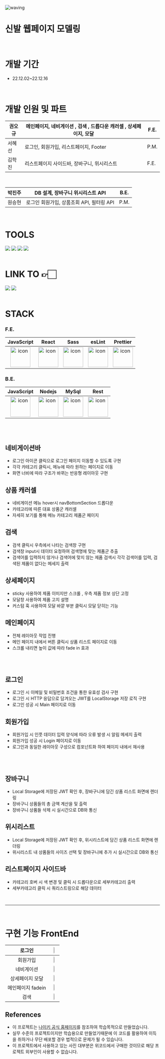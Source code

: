 ![waving](https://capsule-render.vercel.app/api?type=waving&height=200&fontAlignY=40&text=NIWEKI&color=gradient)

<h1>신발 웹페이지 모델링</h1>

</br>

# 개발 기간

- 22.12.02~22.12.16
</br>

# 개발 인원 및 파트

| 권오규 | 메인페이지, 네비게이션 , 검색 , 드롭다운 캐러셀 , 상세페이지, 모달 | F.E. |
| --- | --- | --- |
| 서혜선 | 로그인, 회원가입, 리스트페이지, Footer | P.M. |
| 김학진 | 리스트페이지 사이드바, 장바구니, 위시리스트 | F.E. |

</br>

| 박진주 | DB 설계, 장바구니 위시리스트 API | B.E. |
| --- | --- | --- |
| 원승현 | 로그인 회원가입, 상품조회 API, 필터링 API | P.M. |

</br>



# TOOLS

<div>
<img src="https://img.shields.io/badge/Git-F05032?style=flat&logo=Git&logoColor=white"/>
<img src="https://img.shields.io/badge/GitHub-181717?style=flat&logo=GitHub&logoColor=white"/>
<img src="https://img.shields.io/badge/Slack-4A154B?style=flat&logo=Slack&logoColor=white"/>
<img src="https://img.shields.io/badge/VSCode-007ACC?style=flat&logo=Visual Studio Code&logoColor=white"/>
</div>

</br>

# LINK TO 👉🏻

<div>
<a href='https://trello.com/b/k1QJ1bBl/40%EA%B8%B0-niweke-1st-project'><img src="https://img.shields.io/badge/Trello-0052CC?style=flat&logo=Trello&logoColor=white" /></a>
<a href='https://prairie-zipper-83c.notion.site/Team-Notion-b4495c87e78040c4958807d54115ee3f'><img src="https://img.shields.io/badge/Notion-000000?style=flat&logo=Notion&logoColor=white"/></a>
</div>

</br>

# STACK

### F.E.

|JavaScript|React|Sass|esLint|Prettier|
| :--: | :--: | :--: | :--: | :--: |
| <img src="https://techstack-generator.vercel.app/js-icon.svg" alt="icon" width="65" height="65" /> | <img src="https://techstack-generator.vercel.app/react-icon.svg" alt="icon" width="65" height="65" /> | <img src="https://techstack-generator.vercel.app/sass-icon.svg" alt="icon" width="65" height="65" /></div> | <img src="https://techstack-generator.vercel.app/eslint-icon.svg" alt="icon" width="65" height="65" /> | <img src="https://techstack-generator.vercel.app/prettier-icon.svg" alt="icon" width="65" height="65" /> |



### B.E.

|JavaScript|Nodejs|MySql|Rest|
| :--: | :--: | :--: | :--: |
| <img src="https://techstack-generator.vercel.app/js-icon.svg" alt="icon" width="65" height="65" /> | <img src="https://techstack-generator.vercel.app/nginx-icon.svg" alt="icon" width="65" height="65" /> | <img src="https://techstack-generator.vercel.app/mysql-icon.svg" alt="icon" width="65" height="65" /> | <img src="https://techstack-generator.vercel.app/restapi-icon.svg" alt="icon" width="65" height="65" /> |

</br>


</br>

## 네비게이션바 
- 로그인 아이콘 클릭으로 로그인 페이지 이동할 수 있도록 구현
- 각각 카테고리 클릭시, 메뉴에 따라 원하는 페이지로 이동
- 화면 너비에 따라 구조가 바뀌는 반응형 레이아웃 구현

## 상품 캐러셀
- 네비게이션 메뉴 hover시 navBottomSection 드롭다운
- 카테고리에 따른 대표 상품군 캐러셀
- 자세히 보기를 통해 메뉴 카테고리 제품군 페이지 

## 검색
- 검색 클릭시 우측에서 나타는 검색창 구현
- 검색창 input시 데이터 요청하여 검색명에 맞는 제품군 추출
- 검색어를 입력하지 않거나 검색어에 맞지 않는 제품 검색시 각각 검색어를 입력, 검색된 제품이 없다는 메세지 출력 

## 상세페이지 
- sticky 사용하여 제품 이미지만 스크롤 , 우측 제품 정보 상단 고정
- 모달창 사용하여 제품 고지 설명
- 커스텀 훅 사용하여 모달 바깥 부분 클릭시 모달 닫히는 기능

## 메인페이지
- 전체 레이아웃 작업 진행
- 메인 페이지 내에서 버튼 클릭시 상품 리스트 페이지로 이동
- 스크롤 내리면 높이 값에 따라 fade in 효과

</br>
</br>

## 로그인
- 로그인 시 이메일 및 비밀번호 조건을 통한 유효성 검사 구현
- 로그인 시 HTTP 응답으로 담겨오는 JWT를 LocalStorage 저장 로직 구현
- 로그인 성공 시 Main 페이지로 이동

## 회원가입
- 회원가입 시 인풋 데이터 입력 양식에 따라 오류 발생 시 알림 메세지 출력
- 회원가입 성공 시 Login 페이지로 이동
- 로그인과 동일한 레이아웃 구성으로 컴포넌트화 하여 페이지 내에서 재사용


</br>
</br>

## 장바구니 
- Local Storage에 저장된 JWT 확인 후, 장바구니에 담긴 상품 리스트 화면에 렌더링
- 장바구니 상품들의 총 금액 계산을 및 출력
- 장바구니 상품들 삭제 시 실시간으로 DB와 통신

## 위시리스트
- Local Storage에 저장된 JWT 확인 후, 위시리스트에 담긴 상품 리스트 화면에 렌더링
- 위시리스트 내 상품들의 사이즈 선택 및 장바구니에 추가 시 실시간으로 DB와 통신

## 리스트페이지 사이드바
- 카테고리 호버 시 색 변경 및 클릭 시 드롭다운으로 세부카테고리 출력
- 세부카테고리 클릭 시 쿼리스트링으로 해당 데이터 

</br>

------

</br>

# 구현 기능  FrontEnd

| 로그인 | <img width=40% src=https://user-images.githubusercontent.com/117628412/210352969-c0388e86-f8b1-417a-ae48-fa3073a3166e.gif> |
| :--: | :--: |
| 회원가입 | <img width=40% src=https://user-images.githubusercontent.com/117628412/210353217-4f7275be-f915-47b5-b31c-cb08660d038a.gif> |
| 네비게이션  | <img width=40% src=https://user-images.githubusercontent.com/117628412/210353127-faa27bc4-c00c-4bc0-9da8-f1eb6b4ba8ae.gif> |
| 상세페이지 모달 | <img width=40% src=https://user-images.githubusercontent.com/117628412/210353338-1f71298a-2668-487e-8e5f-d0869f124fcc.gif> |
| 메인페이지 fadein | <img width=40% src=https://user-images.githubusercontent.com/117628412/210353855-ee47954d-c5af-46d3-85d1-49ac586d5179.gif> |
| 검색 | <img width=40% src="https://user-images.githubusercontent.com/117628412/210353734-7466faa2-99cd-48ec-86f3-f8dfe9ad36ad.gif"> |

## References 
* 이 프로젝트는 [나이키 공식 홈페이지](https://www.nike.com/kr/)를 참조하여 학습목적으로 만들었습니다. 
* 실무 수준의 프로젝트이지만 학습용으로 만들었기때문에 이 코드를 활용하여 이득을 취하거나 무단 배포할 경우 법적으로 문제가 될 수 있습니다. 
* 이 프로젝트에서 사용하고 있는 사진 대부분은 위코드에서 구매한 것이므로 해당 프로젝트 외부인이 사용할 수 없습니다. 
